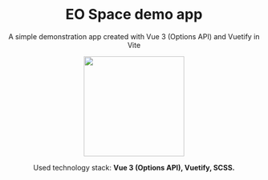 <div style="margin-top:0; padding-top:0" align="center">
<h1 style="margin-top:0">EO Space demo app</h1>
<p>A simple demonstration app created with Vue 3 (Options API) and Vuetify in Vite</p>
  
<img src="./src/assets/valantis-poster.webp" width="200"/>



<p>Used technology stack: <b>Vue 3 (Options API), Vuetify, SCSS.</b></p>

